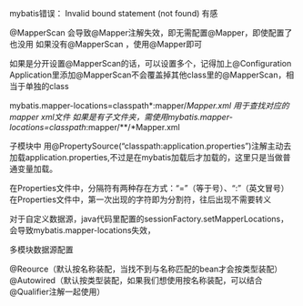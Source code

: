 mybatis错误： Invalid bound statement (not found) 有感

@MapperScan 会导致@Mapper注解失效，即无需配置@Mapper，即使配置了也没用
如果没有@MapperScan ，使用@Mapper即可

如果是分开设置@MapperScan的话，可以设置多个，记得加上@Configuration
Application里添加@MapperScan不会覆盖掉其他class里的@MapperScan，相当于单独的class


mybatis.mapper-locations=classpath*:mapper/*Mapper.xml 用于查找对应的 mapper xml文件
如果是有子文件夹，需使用mybatis.mapper-locations=classpath*:mapper/**/*Mapper.xml


子模块中 用@PropertySource(“classpath:application.properties”)注解主动去加载application.properties,不过是在mybatis加载后才加载的，这里只是当做普通变量加载。

在Properties文件中，分隔符有两种存在方式：“=”（等于号）、“:”（英文冒号）
在Properties文件中，第一次出现的字符即为分割符，往后出现不需要转义


对于自定义数据源，java代码里配置的sessionFactory.setMapperLocations，会导致mybatis.mapper-locations失效，

多模块数据源配置

@Reource（默认按名称装配，当找不到与名称匹配的bean才会按类型装配） 
@Autowired（默认按类型装配，如果我们想使用按名称装配，可以结合@Qualifier注解一起使用）
